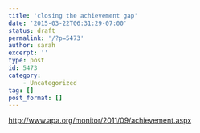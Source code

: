 ```yaml
---
title: 'closing the achievement gap'
date: '2015-03-22T06:31:29-07:00'
status: draft
permalink: '/?p=5473'
author: sarah
excerpt: ''
type: post
id: 5473
category:
    - Uncategorized
tag: []
post_format: []
---
```

http://www.apa.org/monitor/2011/09/achievement.aspx